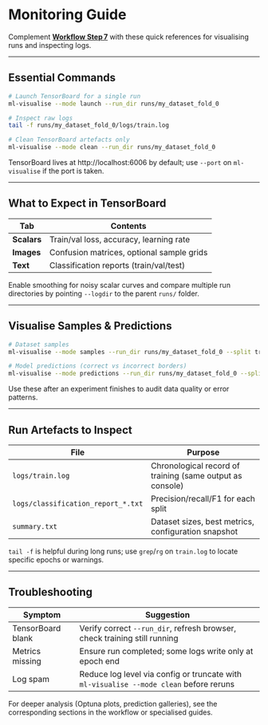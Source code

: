 # Monitoring Guide

Complement **[Workflow Step 7](../workflow.md#step-7-monitor--review-progress)** with these quick references for visualising runs and inspecting logs.

---

## Essential Commands

```bash
# Launch TensorBoard for a single run
ml-visualise --mode launch --run_dir runs/my_dataset_fold_0

# Inspect raw logs
tail -f runs/my_dataset_fold_0/logs/train.log

# Clean TensorBoard artefacts only
ml-visualise --mode clean --run_dir runs/my_dataset_fold_0
```

TensorBoard lives at http://localhost:6006 by default; use `--port` on `ml-visualise` if the port is taken.

---

## What to Expect in TensorBoard

| Tab | Contents |
| --- | --- |
| **Scalars** | Train/val loss, accuracy, learning rate |
| **Images** | Confusion matrices, optional sample grids |
| **Text** | Classification reports (train/val/test) |

Enable smoothing for noisy scalar curves and compare multiple run directories by pointing `--logdir` to the parent `runs/` folder.

---

## Visualise Samples & Predictions

```bash
# Dataset samples
ml-visualise --mode samples --run_dir runs/my_dataset_fold_0 --split train --num_images 20

# Model predictions (correct vs incorrect borders)
ml-visualise --mode predictions --run_dir runs/my_dataset_fold_0 --split val --checkpoint best.pt --num_images 32
```

Use these after an experiment finishes to audit data quality or error patterns.

---

## Run Artefacts to Inspect

| File | Purpose |
| --- | --- |
| `logs/train.log` | Chronological record of training (same output as console) |
| `logs/classification_report_*.txt` | Precision/recall/F1 for each split |
| `summary.txt` | Dataset sizes, best metrics, configuration snapshot |

`tail -f` is helpful during long runs; use `grep`/`rg` on `train.log` to locate specific epochs or warnings.

---

## Troubleshooting

| Symptom | Suggestion |
| --- | --- |
| TensorBoard blank | Verify correct `--run_dir`, refresh browser, check training still running |
| Metrics missing | Ensure run completed; some logs write only at epoch end |
| Log spam | Reduce log level via config or truncate with `ml-visualise --mode clean` before reruns |

For deeper analysis (Optuna plots, prediction galleries), see the corresponding sections in the workflow or specialised guides.
